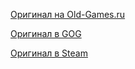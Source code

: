 [Оригинал на Old-Games.ru](https://www.old-games.ru/game/1519.html)

[Оригинал в GOG](https://www.gog.com/game/arx_fatalis)

[Оригинал в Steam](https://store.steampowered.com/app/1700/Arx_Fatalis/)